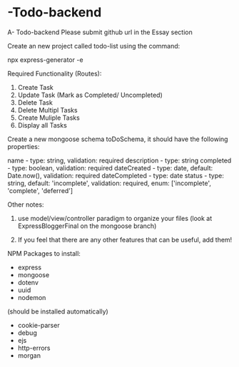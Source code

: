 # -Todo-backend

 A- Todo-backend
Please submit github url in the Essay section

Create an new project called todo-list using the command:


npx express-generator -e

Required Functionality (Routes):


1. Create Task
2. Update Task (Mark as Completed/ Uncompleted)
3. Delete Task
4. Delete Multipl Tasks
5. Create Muliple Tasks
6. Display all Tasks

Create a new mongoose schema toDoSchema, it should have the following properties:

name - type: string, validation: required
description - type: string
completed - type: boolean, validation: required
dateCreated - type: date, default: Date.now(), validation: required
dateCompleted - type: date
status - type: string, default: 'incomplete', validation: required, enum: ['incomplete', 'complete', 'deferred']


Other notes:

1. use model/view/controller paradigm to organize your files (look at ExpressBloggerFinal on the mongoose branch)

2. If you feel that there are any other features that can be useful, add them!

NPM Packages to install:

- express
- mongoose
- dotenv
- uuid
- nodemon

(should be installed automatically)
- cookie-parser
- debug
- ejs
- http-errors
- morgan 